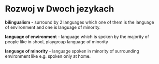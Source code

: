 # Rozwoj w Dwoch jezykach

**bilingualism** - surround by 2 languages which one of them is the language of environment and one is language of minority.

**language of environment** - language which is spoken by the majority of people like in shool, playgroup
language of minority

**language of minority** - language spoken in minority of surrounding environment like e.g. spoken only at home.
